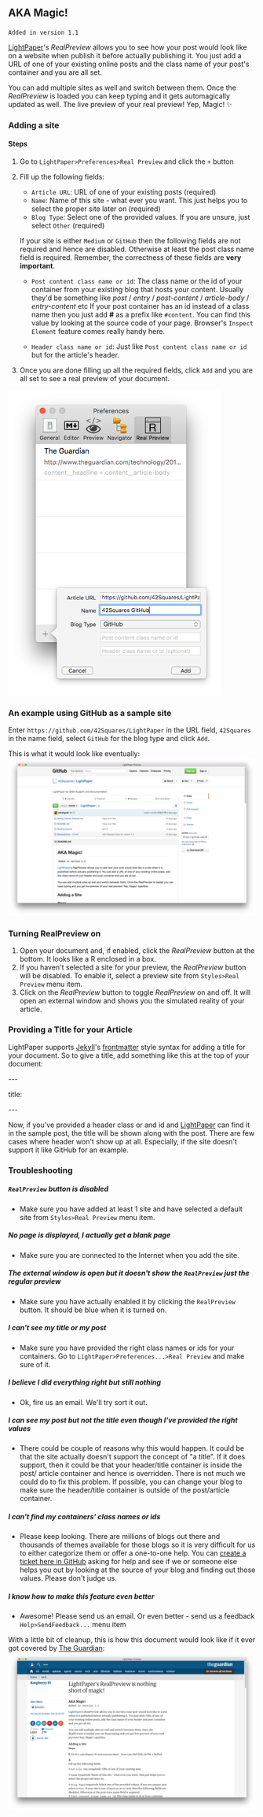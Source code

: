 ## AKA Magic!

`Added in version 1.1`

[LightPaper](http://lightpaper.ashokgelal.com)'s *RealPreview* allows you to see how your post would look like on a website when publish it before actually publishing it. You just add a URL of one of your existing online posts and the class name of your post's container and you are all set.

You can add multiple sites as well and switch between them. Once the *RealPreview* is loaded you can keep typing and it gets automagically updated as well. The live preview of your real preview! Yep, Magic! :sparkles:

### Adding a site

#### Steps
1. Go to `LightPaper>Preferences>Real Preview` and click the `+` button
2. Fill up the following fields:

	*  `Article URL`: URL of one of your existing posts (required)
	*  `Name`: Name of this site - what ever you want. This just helps you to select the proper site later on (required)
	*  `Blog Type`: Select one of the provided values. If you are unsure, just select `Other` (required)

	If your site is either `Medium` or `GitHub` then the following fields are not required and hence are disabled. Otherwise at least the post class name field is required. Remember, the correctness of these fields are **very important**.
	
	*  `Post content class name or id`: The class name or the id of your container from your existing blog that hosts your content. Usually they'd be something like *post* / *entry* / *post-content* / *article-body* / *entry-content* etc If your post container has an id instead of a class name then you just add **#** as a prefix like `#content`. You can find this value by looking at the source code of your page. Browser's `Inspect Element` feature comes really handy here. 

	*  `Header class name or id`: Just like `Post content class name or id` but for the article's header.

3. Once you are done filling up all the required fields, click `Add` and you are all set to see a real preview of your document.

![RealPreview Preference](/screenshots/realPreviewPref.png)

### An example using GitHub as a sample site
Enter `https://github.com/42Squares/LightPaper` in the URL field, `42Squares` in the name field, select `GitHub` for the blog type and click `Add`.
	
This is what it would look like eventually:
![42Squares GitHub Sample](/screenshots/github_sample.png)

### Turning RealPreview on
1. Open your document and, if enabled, click the *RealPreview* button at the bottom. It looks like a R enclosed in a box.
2. If you haven't selected a site for your preview, the *RealPreview* button will be disabled. To enable it, select a preview site from `Styles>Real Preview` menu item.
3. Click on the *RealPreview* button to toggle *RealPreview* on and off. It will open an external window and shows you the simulated reality of your article.

### Providing a Title for your Article
LightPaper supports [Jekyll](http://jekyllrb.com/)'s [frontmatter](http://jekyllrb.com/docs/frontmatter/) style syntax for adding a title for your document. So to give a title, add something like this at the top of your document:

\---

title: <Your Title Goes Here>

\---

Now, if you've provided a header class or and id and [LightPaper](http://lightpaper.ashokgelal.com) can find it in the sample post, the title will be shown along with the post. There are few cases where header won't show up at all. Especially, if the site doesn't support it like GitHub for an example.

### Troubleshooting

##### `RealPreview` button is disabled
* Make sure you have added at least 1 site and have selected a default site from `Styles>Real Preview` menu item.

##### No page is displayed, I actually get a blank page
* Make sure you are connected to the Internet when you add the site.

##### The external window is open but it doesn't show the `RealPreview` just the regular preview
* Make sure you have actually enabled it by clicking the `RealPreview` button. It should be blue when it is turned on.

##### I can't see my title or my post
* Make sure you have provided the right class names or ids for your containers. Go to `LightPaper>Preferences...>Real Preview` and make sure of it.

##### I believe I did everything right but still nothing
* Ok, fire us an email. We'll try sort it out. 

##### I can see my post but not the title even though I've provided the right values
* There could be couple of reasons why this would happen. It could be that the site actually doesn't support the concept of "a title". If it does support, then it could be that your header/title container is inside the post/ article container and hence is overridden. There is not much we could do to fix this problem. If possible, you can change your blog to make sure the header/title container is outside of the post/article container.

##### I can't find my containers' class names or ids
* Please keep looking. There are millions of blogs out there and thousands of themes available for those blogs so it is very difficult for us to either categorize them or offer a one-to-one help. You can [create a ticket here in GitHub](https://github.com/42Squares/LightPaper/issues) asking for help and see if we or someone else helps you out by looking at the source of your blog and finding out those values. Please don't judge us.

##### I know how to make this feature even better
* Awesome! Please send us an email. Or even better - send us a feedback `Help>SendFeedback...` menu item

With a little bit of cleanup, this is how this document would look like if it ever got covered by [The Guardian](http://www.theguardian.com/us):
![The Guardian Sample](/screenshots/theguardian_sample.png)